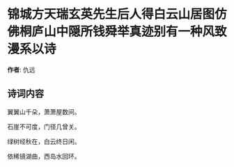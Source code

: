 # 锦城方天瑞玄英先生后人得白云山居图仿佛桐庐山中隠所钱舜举真迹别有一种风致漫系以诗

**作者**: 仇远

## 诗词内容

翼翼山千朵，萧萧屋数间。

石崖不可度，门径几曾关。

绿树经秋在，白云终日闲。

依稀镜湖曲，西岛水回环。

